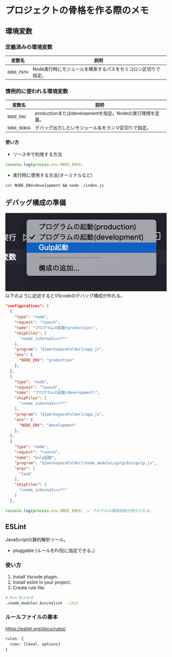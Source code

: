 # プロジェクトの骨格を作る際のメモ

## 環境変数

### 定義済みの環境変数  

|変数名|説明|
|---|---|
|`NODE_PATH`|Node実行時にモジュールを検索するパスをセミコロン区切りで指定。|

### 慣例的に使われる環境変数  
|変数名|説明|
|---|---|
|`NODE_ENV`| productionまたはdevelopmentを指定。Nodeの実行環境を定義。|
|`NODE_DEBUG`| デバッグ出力したいモジュール名をカンマ区切りで指定。|

#### 使い方
- ソース中で利用する方法
```js
console.log(process.env.NODE_ENV);
```

- 実行時に使用する方法(ターミナルなど)
```sh
set NODE_ENV=development && node ./index.js
```

## デバッグ構成の準備
![デバッグ構成のキャプチャ](./img/vscode-debug.png)
以下のように記述するとVScodeのデバッグ構成が作れる。
```json
"configurations": [
  {
    "type": "node",
    "request": "launch",
    "name": "プログラムの起動(production)",
    "skipFiles": [
      "<node_internals>/**"
    ],
    "program": "${workspaceFolder}/app.js",
    "env": {
      "NODE_ENV": "production"
    },
  },
  {
    "type": "node",
    "request": "launch",
    "name": "プログラムの起動(development)",
    "skipFiles": [
      "<node_internals>/**"
    ],
    "program": "${workspaceFolder}/app.js",
    "env": {
      "NODE_ENV": "development"
    },
  },
  {
    "type": "node",
    "request": "launch",
    "name": "Gulp起動",
    "program": "${workspaceFolder}/node_modules/gulp/bin/gulp.js",
    "args": [
      "task"
    ],
    "skipFiles": [
      "<node_internals>/**"
    ]
  },
```

```js
console.log(process.env.NODE_ENV); // それぞれの環境変数が表示される。
```

## ESLint
JavaScriptの静的解析ツール。
- pluggable (ルールをPJ別に指定できる。)

### 使い方
1. Install Vscode plugin.
1. Install eslint in your project.
1. Create rule file.
```sh
# Run Wizard
./node_module/.bin/eslint --init
```

### ルールファイルの基本
https://eslint.org/docs/rules/
```js
rules: {
  name: [level, options]
}
```